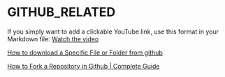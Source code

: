 # GITHUB_RELATED
If you simply want to add a clickable YouTube link, use this format in your Markdown file:
[Watch the video](youtubelink)
[]()

[How to download a Specific File or Folder from github](https://www.youtube.com/watch?v=BlEWmTzc8ws)

[How to Fork a Repository in Github | Complete Guide](https://www.youtube.com/watch?v=-9ftoxZ2X9g)

